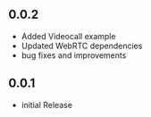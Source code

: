 ## 0.0.2
* Added Videocall example  
* Updated WebRTC dependencies  
* bug fixes and improvements  


## 0.0.1
* initial Release
